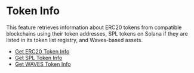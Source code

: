# Token Info

This feature retrieves information about ERC20 tokens from compatible blockchains using their token addresses, SPL tokens on Solana if they are listed in its token list registry, and Waves-based assets.

* [Get ERC20 Token Info](./get-erc20-token-info.md)
* [Get SPL Token Info](./get-spl-token-info.md)
* [Get WAVES Token Info](./get-waves-token-info.md)